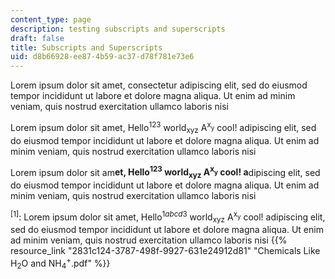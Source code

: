 ```yaml
---
content_type: page
description: testing subscripts and superscripts
draft: false
title: Subscripts and Superscripts
uid: d8b66928-ee87-4b59-ac37-d78f781e73e6
---
```

Lorem ipsum dolor sit amet, consectetur adipiscing elit, sed do eiusmod tempor incididunt ut labore et dolore magna aliqua. Ut enim ad minim veniam, quis nostrud exercitation ullamco laboris nisi

Lorem ipsum dolor sit amet, Hello<sup>123</sup> world<sub>xyz</sub> A<sup>x</sup><sub><sup>y</sup></sub> cool! adipiscing elit, sed do eiusmod tempor incididunt ut labore et dolore magna aliqua. Ut enim ad minim veniam, quis nostrud exercitation ullamco laboris nisi

Lorem ipsum dolor sit am**et, Hello<sup>123</sup> world<sub>xyz</sub> A<sup>x</sup><sub><sup>y</sup></sub> cool! a**dipiscing elit, sed do eiusmod tempor incididunt ut labore et dolore magna aliqua. Ut enim ad minim veniam, quis nostrud exercitation ullamco laboris nisi

​<sup>\[1\]</sup>: Lorem ipsum dolor sit amet, Hello<sup>1</sup>*<sup>abcd</sup>*<sup>3</sup> world<sub>xyz</sub> A<sup>x</sup><sub><sup>y</sup></sub> cool! adipiscing elit, sed do eiusmod tempor incididunt ut labore et dolore magna aliqua. Ut enim ad minim veniam, quis nostrud exercitation ullamco laboris nisi {{% resource_link "2831c124-3787-498f-9927-631e24912d81" "Chemicals Like H<sub>2</sub>O and NH<sub>4</sub><sup>+</sup>.pdf" %}}